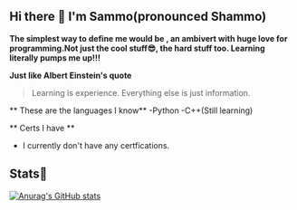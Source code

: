 ##                                                    Hi there 👋 I'm Sammo(pronounced Shammo)



**The simplest way to define me would be , an ambivert with huge love for programming.Not just the cool stuff😎, the hard stuff too. Learning literally pumps me up!!!** 

**Just like Albert Einstein's quote**
> Learning is experience. Everything else is just information.

** These are the languages I know**
-Python
-C++(Still learning)

** Certs I have **
- I currently don't have any certfications.


##                                                                Stats📃

[![Anurag's GitHub stats](https://github-readme-stats.vercel.app/api?username=anuraghazra)](https://github.com/DarkGreenSky32x32/github-readme-stats)




                                                    
